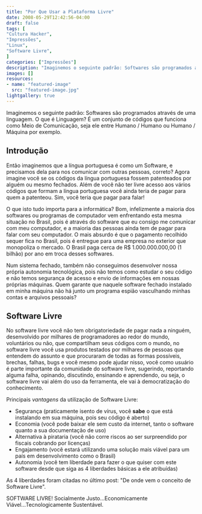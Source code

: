 ```yaml
---
title: "Por Que Usar a Plataforma Livre"
date: 2008-05-29T12:42:56-04:00
draft: false
tags: [
"Cultura Hacker",
"Impressões",
"Linux",
"Software Livre",
]
categories: ["Impressões"]
description: "Imaginemos o seguinte padrão: Softwares são programados através de uma linguagem. O que é Linguagem? É um conjunto de códigos que funciona como Meio de Comunicação, seja ele entre Humano / Humano ou Humano / Máquina por exemplo."
images: []
resources:
- name: "featured-image"
  src: "featured-image.jpg"
lightgallery: true
---
```


Imaginemos o seguinte padrão: Softwares são programados através de uma linguagem. O que é Linguagem? É um conjunto de códigos que funciona como Meio de Comunicação, seja ele entre Humano / Humano ou Humano / Máquina por exemplo.

<!--more-->

## Introdução

Então imaginemos que a língua portuguesa é como um Software, e precisamos dela para nos comunicar com outras pessoas, correto? Agora imagine você se os códigos da língua portuguesa fossem patenteados por alguém ou mesmo fechados. Além de você não ter livre acesso aos vários códigos que formam a língua portuguesa você ainda teria de pagar para quem a patenteou. Sim, você teria que pagar para falar!

O que isto tudo importa para a informática? Bom, infelizmente a maioria dos softwares ou programas de computador vem enfrentando esta mesma situação no Brasil, pois é através do software que eu consigo me comunicar com meu computador, e a maioria das pessoas ainda tem de pagar para falar com seu computador. O mais absurdo é que o pagamento recolhido sequer fica no Brasil, pois é entregue para uma empresa no exterior que monopoliza o mercado. O Brasil paga cerca de R$ 1.000.000.000,00 (1 bilhão) por ano em troca desses softwares.

Num sistema fechado, também não conseguimos desenvolver nossa própria autonomia tecnológica, pois não temos como estudar o seu código e não temos segurança de acesso e envio de informações em nossas próprias máquinas. Quem garante que naquele software fechado instalado em minha máquina não há junto um programa espião vasculhando minhas contas e arquivos pessoais?

## Software Livre

No software livre você não tem obrigatoriedade de pagar nada a ninguém, desenvolvido por milhares de programadores ao redor do mundo, voluntários ou não, que compartilham seus códigos com o mundo, no software livre você usa produtos testados por milhares de pessoas que entendem do assunto e que procuraram de todas as formas possíveis, brechas, falhas, bugs e você mesmo pode ajudar nisso, você como usuário é parte importante da comunidade do software livre, sugerindo, reportando alguma falha, opinando, discutindo, ensinando e aprendendo, ou seja, o software livre vai além do uso da ferramenta, ele vai à democratização do conhecimento.

Principais _vantagens_ da utilização de Software Livre:

* Segurança (praticamente isento de vírus, você **sabe** o que está instalando em sua máquina, pois seu código é aberto)
* Economia (você pode baixar ele sem custo da internet, tanto o software quanto a sua documentação de uso)  
* Alternativa à pirataria (você não corre riscos ao ser surpreendido por fiscais cobrando por licenças)
* Engajamento (você estará utilizando uma solução mais viável para um país em desenvolvimento como o Brasil)
* Autonomia (você tem liberdade para fazer o que quiser com este software desde que siga as 4 liberdades básicas a ele atribuídas)

As 4 liberdades foram citadas no último post: "De onde vem o conceito de Software Livre".

SOFTWARE LIVRE! Socialmente Justo...Economicamente Viável...Tecnologicamente Sustentável.